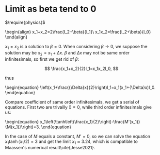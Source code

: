 # Limit as beta tend to 0

$\require{physics}$

\begin{align}
x_1+x_2=2\frac{I_2+\beta}{I_1}\\
x_1x_2=\frac{I_2+\beta}{I_0}
\end{align}

$x_1=x_2$ is a solution to $\beta=0$. When considering $\beta\rightarrow0$, we suppose the solution may be $x_2=x_1+{\Delta}x$. $\beta$ and ${\Delta}x$ may not be same order infinitesimals, so first we get rid of $\beta$:

$$
\frac{x_1+x_2}{2}I_1=x_1x_2I_0,
$$

thus

\begin{equation}
\left(x_1+\frac{{\Delta}x}{2}\right)I_1=x_1(x_1+{\Delta}x)I_0.
\end{equation}

Compare coefficient of same order infinitesimals, we get a serial of equations. First two are trivailly $0=0$, while third order infinitesimals give us:

\begin{equation}
x_1\left(\tanh\left(\frac{x_1}{2}\right)-\frac{M'(x_1)}{M(x_1)}\right)=3.
\end{equation}

In the case of $M$ equals a constant, $M'=0$, so we can solve the equation $x_1\tanh(x_1/2)=3$ and get the limit $x_1\approx3.24$, which is compatible to Maassen's numerical result\cite{Jesse2021}.